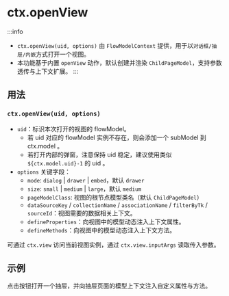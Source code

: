 # ctx.openView

:::info
- `ctx.openView(uid, options)` 由 `FlowModelContext` 提供，用于以`对话框/抽屉/内嵌`方式打开一个视图。
- 本功能基于内置 `openView` 动作，默认创建并渲染 `ChildPageModel`，支持参数透传与上下文扩展。
:::

## 用法

### `ctx.openView(uid, options)`

- `uid`：标识本次打开的视图的 flowModel。
  - 若 uid 对应的 flowModel 实例不存在，则会添加一个 subModel 到 ctx.model 。
  - 若打开内部的弹窗，注意保持 uid 稳定，建议使用类似 `${ctx.model.uid}-1` 的 uid 。
- `options` 关键字段：
  - `mode`: `dialog` | `drawer` | `embed`，默认 `drawer`
  - `size`: `small` | `medium` | `large`，默认 `medium`
  - `pageModelClass`: 视图的根节点模型类名（默认 `ChildPageModel`）
  - `dataSourceKey` / `collectionName` / `associationName` / `filterByTk` / `sourceId`：视图需要的数据相关上下文。
  - `defineProperties`：向视图中的模型动态注入上下文属性。
  - `defineMethods`：向视图中的模型动态注入上下文方法。

可通过 `ctx.view` 访问当前视图实例，通过 `ctx.view.inputArgs` 读取传入参数。

## 示例

点击按钮打开一个抽屉，并向抽屉页面的模型上下文注入自定义属性与方法。

<code src="./index.tsx"></code>
